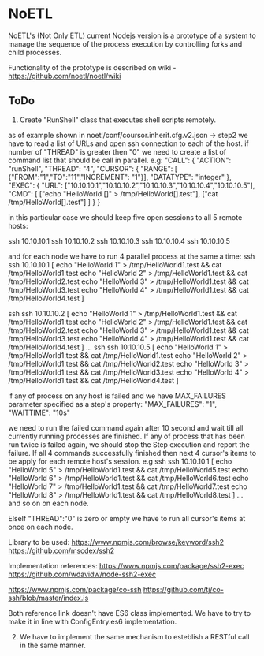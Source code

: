 # NoETL
NoETL's (Not Only ETL) current Nodejs version is a prototype of a system to manage the sequence of the process execution by controlling forks and child processes.

Functionality of the prototype is described on wiki - https://github.com/noetl/noetl/wiki


## ToDo

1. Create "RunShell" class that executes shell scripts remotely.

as of example shown in noetl/conf/coursor.inherit.cfg.v2.json -> step2
we have to read a list of URLs and open ssh connection to each of the host.
if number of "THREAD" is greater then "0" we need to create a list of command list that should be call in parallel.
e.g:
"CALL": {
	"ACTION": "runShell",
	"THREAD": "4",
	"CURSOR": {
	"RANGE": [
	{"FROM":"1","TO":"11","INCREMENT": "1"}],
		"DATATYPE": "integer"
	},
	"EXEC": {
	"URL": ["10.10.10.1","10.10.10.2","10.10.10.3","10.10.10.4","10.10.10.5"],
	"CMD": [
			["echo \"HelloWorld []\" > /tmp/HelloWorld[].test"],
				["cat /tmp/HelloWorld[].test"]
			]
		}
	}

in this particular case we should keep five open sessions to all 5 remote hosts:

ssh 10.10.10.1
ssh 10.10.10.2
ssh 10.10.10.3
ssh 10.10.10.4
ssh 10.10.10.5

and for each node we have to run 4 parallel process at the same a time:
ssh ssh 10.10.10.1
[
echo \"HelloWorld 1\" > /tmp/HelloWorld1.test && cat /tmp/HelloWorld1.test
echo \"HelloWorld 2\" > /tmp/HelloWorld1.test && cat /tmp/HelloWorld2.test
echo \"HelloWorld 3\" > /tmp/HelloWorld1.test && cat /tmp/HelloWorld3.test
echo \"HelloWorld 4\" > /tmp/HelloWorld1.test && cat /tmp/HelloWorld4.test
]

ssh ssh 10.10.10.2
[
echo \"HelloWorld 1\" > /tmp/HelloWorld1.test && cat /tmp/HelloWorld1.test
echo \"HelloWorld 2\" > /tmp/HelloWorld1.test && cat /tmp/HelloWorld2.test
echo \"HelloWorld 3\" > /tmp/HelloWorld1.test && cat /tmp/HelloWorld3.test
echo \"HelloWorld 4\" > /tmp/HelloWorld1.test && cat /tmp/HelloWorld4.test
]
...
ssh ssh 10.10.10.5
[
echo \"HelloWorld 1\" > /tmp/HelloWorld1.test && cat /tmp/HelloWorld1.test
echo \"HelloWorld 2\" > /tmp/HelloWorld1.test && cat /tmp/HelloWorld2.test
echo \"HelloWorld 3\" > /tmp/HelloWorld1.test && cat /tmp/HelloWorld3.test
echo \"HelloWorld 4\" > /tmp/HelloWorld1.test && cat /tmp/HelloWorld4.test
]

if any of process on any host is failed and we have MAX_FAILURES parameter specified as a step's property:
"MAX_FAILURES": "1",
"WAITTIME": "10s"

we need to run the failed command again after 10 second and wait till all currently running processes are finished.
If any of process that has been run twice is failed again, we should stop the Step execution and report the failure.
If all 4 commands successfully finished then next 4 cursor's items to be apply for each remote host's session.
e.g
ssh ssh 10.10.10.1
[
echo \"HelloWorld 5\" > /tmp/HelloWorld1.test && cat /tmp/HelloWorld5.test
echo \"HelloWorld 6\" > /tmp/HelloWorld1.test && cat /tmp/HelloWorld6.test
echo \"HelloWorld 7\" > /tmp/HelloWorld1.test && cat /tmp/HelloWorld7.test
echo \"HelloWorld 8\" > /tmp/HelloWorld1.test && cat /tmp/HelloWorld8.test
]
...
 and so on on each node.

ElseIf "THREAD":"0" is zero or empty we have to run all cursor's items at once on each node.

Library to be used:
https://www.npmjs.com/browse/keyword/ssh2
https://github.com/mscdex/ssh2

Implementation references:
https://www.npmjs.com/package/ssh2-exec
https://github.com/wdavidw/node-ssh2-exec

https://www.npmjs.com/package/co-ssh
https://github.com/tj/co-ssh/blob/master/index.js

Both reference link doesn't have ES6 class implemented. We have to try to make it in line with ConfigEntry.es6 implementation.

2. We have to implement the same mechanism to esteblish a RESTful call in the same manner.

